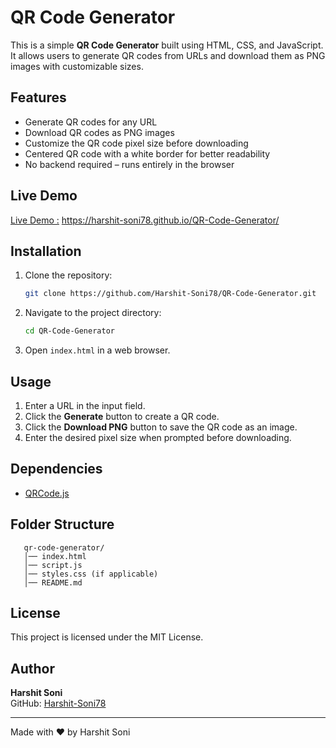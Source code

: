 # QR Code Generator

This is a simple **QR Code Generator** built using HTML, CSS, and JavaScript. It allows users to generate QR codes from URLs and download them as PNG images with customizable sizes.

## Features

- Generate QR codes for any URL
- Download QR codes as PNG images
- Customize the QR code pixel size before downloading
- Centered QR code with a white border for better readability
- No backend required – runs entirely in the browser

## Live Demo

[Live Demo :](https://harshit-soni78.github.io/QR-Code-Generator/)
<https://harshit-soni78.github.io/QR-Code-Generator/>

## Installation

1. Clone the repository:
   ```sh
   git clone https://github.com/Harshit-Soni78/QR-Code-Generator.git
   ```
2. Navigate to the project directory:
   ```sh
   cd QR-Code-Generator
   ```
3. Open `index.html` in a web browser.

## Usage

1. Enter a URL in the input field.
2. Click the **Generate** button to create a QR code.
3. Click the **Download PNG** button to save the QR code as an image.
4. Enter the desired pixel size when prompted before downloading.

## Dependencies

- [QRCode.js](https://cdnjs.cloudflare.com/ajax/libs/qrcodejs/1.0.0/qrcode.min.js)

## Folder Structure

```text
   qr-code-generator/
   │── index.html
   │── script.js
   │── styles.css (if applicable)
   │── README.md
```

## License

This project is licensed under the MIT License.

## Author

**Harshit Soni**  
GitHub: [Harshit-Soni78](https://github.com/Harshit-Soni78)

---

Made with ❤️ by Harshit Soni
